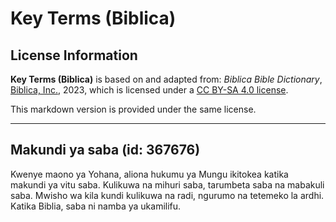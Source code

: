 # Key Terms (Biblica)

## License Information

**Key Terms (Biblica)** is based on and adapted from: _Biblica Bible Dictionary_, [Biblica, Inc.](https://www.biblica.com/), 2023, which is licensed under a [CC BY-SA 4.0 license](https://creativecommons.org/licenses/by-sa/4.0/legalcode.en).

This markdown version is provided under the same license.



--------------------------------

## Makundi ya saba (id: 367676)

Kwenye maono ya Yohana, aliona hukumu ya Mungu ikitokea katika makundi ya vitu saba. Kulikuwa na mihuri saba, tarumbeta saba na mabakuli saba. Mwisho wa kila kundi kulikuwa na radi, ngurumo na tetemeko la ardhi. Katika Biblia, saba ni namba ya ukamilifu.


